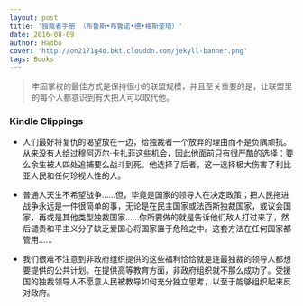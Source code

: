 ```yaml
---
layout: post
title: '独裁者手册 （布鲁斯•布鲁诺•德•梅斯奎塔）'
date: 2016-08-09
author: Haobo
cover: 'http://on2171g4d.bkt.clouddn.com/jekyll-banner.png'
tags: Books
---
```


> 牢固掌权的最佳方式是保持很小的联盟规模，并且至关重要的是，让联盟里的每个人都意识到有大把人可以取代他。

### Kindle Clippings

* 人们最好将复仇的渴望放在一边，给独裁者一个放弃的理由而不是负隅顽抗。从来没有人给过穆阿迈尔·卡扎菲这些机会，因此他面前只有很严酷的选择：要么余生被人四处追捕要么战斗到死。他选择了后者，这一选择极大伤害了利比亚人民和任何珍视人性的人。

* 普通人天生不希望战争……但，毕竟是国家的领导人在决定政策；把人民拖进战争永远是一件很简单的事，无论是在民主国家或法西斯独裁国家，或议会国家，再或是其他类型独裁国家……你所要做的就是告诉他们敌人打过来了，然后谴责和平主义分子缺乏爱国心将国家置于危险之中。这套方法在任何国家都管用……

* 我们很难不注意到非政府组织提供的这些福利恰恰就是连最独裁的领导人都想要提供的公共计划。在提供高等教育方面，非政府组织就不那么成功了。受援国的独裁领导人不愿意人民被教导如何充分独立思考，以至于能够组织起来反对政府。

